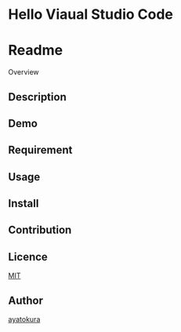 # Hello Viaual Studio Code

Readme
====

Overview

## Description

## Demo

## Requirement

## Usage

## Install

## Contribution

## Licence

[MIT](https://github.com/tcnksm/tool/blob/master/LICENCE)

## Author

[ayatokura](https://github.com/ayatokura)